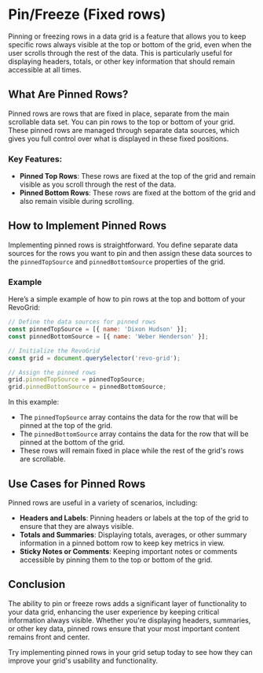 # Pin/Freeze (Fixed rows)


<!--@include: ../parts/pin.warning.md-->

Pinning or freezing rows in a data grid is a feature that allows you to keep specific rows always visible at the top or bottom of the grid, even when the user scrolls through the rest of the data. This is particularly useful for displaying headers, totals, or other key information that should remain accessible at all times.

## What Are Pinned Rows?

Pinned rows are rows that are fixed in place, separate from the main scrollable data set. You can pin rows to the top or bottom of your grid. These pinned rows are managed through separate data sources, which gives you full control over what is displayed in these fixed positions.

### Key Features:

- **Pinned Top Rows**: These rows are fixed at the top of the grid and remain visible as you scroll through the rest of the data.
- **Pinned Bottom Rows**: These rows are fixed at the bottom of the grid and also remain visible during scrolling.

## How to Implement Pinned Rows

Implementing pinned rows is straightforward. You define separate data sources for the rows you want to pin and then assign these data sources to the `pinnedTopSource` and `pinnedBottomSource` properties of the grid.

### Example

Here’s a simple example of how to pin rows at the top and bottom of your RevoGrid:

```javascript
// Define the data sources for pinned rows
const pinnedTopSource = [{ name: 'Dixon Hudson' }];
const pinnedBottomSource = [{ name: 'Weber Henderson' }];

// Initialize the RevoGrid
const grid = document.querySelector('revo-grid');

// Assign the pinned rows
grid.pinnedTopSource = pinnedTopSource;
grid.pinnedBottomSource = pinnedBottomSource;
```

In this example:

- The `pinnedTopSource` array contains the data for the row that will be pinned at the top of the grid.
- The `pinnedBottomSource` array contains the data for the row that will be pinned at the bottom of the grid.
- These rows will remain fixed in place while the rest of the grid's rows are scrollable.

## Use Cases for Pinned Rows

Pinned rows are useful in a variety of scenarios, including:

- **Headers and Labels**: Pinning headers or labels at the top of the grid to ensure that they are always visible.
- **Totals and Summaries**: Displaying totals, averages, or other summary information in a pinned bottom row to keep key metrics in view.
- **Sticky Notes or Comments**: Keeping important notes or comments accessible by pinning them to the top or bottom of the grid.

## Conclusion

The ability to pin or freeze rows adds a significant layer of functionality to your data grid, enhancing the user experience by keeping critical information always visible. Whether you're displaying headers, summaries, or other key data, pinned rows ensure that your most important content remains front and center.

Try implementing pinned rows in your grid setup today to see how they can improve your grid's usability and functionality.
